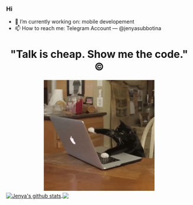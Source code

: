 ### Hi

- 🔭 I’m currently working on: mobile developement
- 📫 How to reach me: Telegram Account — @jenyasubbotina

<h1 align="center"> "Talk is cheap. Show me the code." © </h1>

<div align="center">
  <img src="https://github.com/jenyasubbotina/jenyasubbotina/blob/main/source.gif" width="300" height="300">
</div>

<a href="https://github.com/jenyasubbotina">
  <img align="center" 
       src="https://github-readme-stats.vercel.app/api?username=jenyasubbotina&show_icons=true&include_all_commits=true&line_height=25" alt="Jenya's github stats"/>
</a>

<a href="https://github.com/jenyasubbotina">
  <img align="center" src="https://github-readme-stats.vercel.app/api/top-langs/?username=jenyasubbotina&layout=compact" />
</a>
